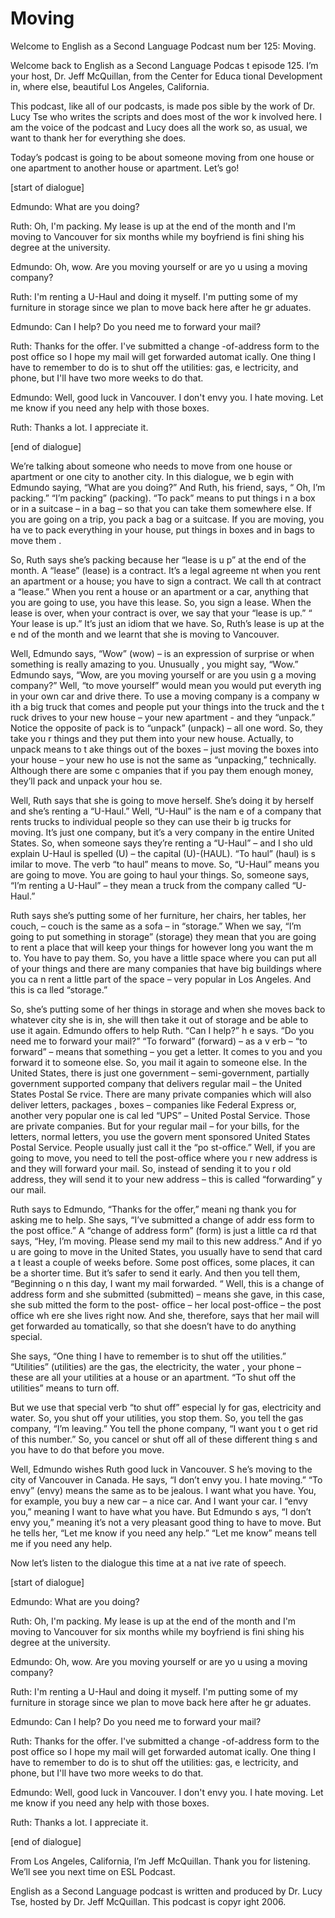 # Moving

Welcome to English as a Second Language Podcast num ber 125: Moving.

Welcome back to English as a Second Language Podcas t episode 125. I’m your host, Dr. Jeff McQuillan, from the Center for Educa tional Development in, where else, beautiful Los Angeles, California.

This podcast, like all of our podcasts, is made pos sible by the work of Dr. Lucy Tse who writes the scripts and does most of the wor k involved here. I am the voice of the podcast and Lucy does all the work so,  as usual, we want to thank her for everything she does.

Today’s podcast is going to be about someone moving  from one house or one apartment to another house or apartment. Let’s go!

[start of dialogue]

Edmundo: What are you doing?

Ruth: Oh, I'm packing. My lease is up at the end of  the month and I'm moving to Vancouver for six months while my boyfriend is fini shing his degree at the university.

Edmundo: Oh, wow. Are you moving yourself or are yo u using a moving company?

Ruth: I'm renting a U-Haul and doing it myself. I'm  putting some of my furniture in storage since we plan to move back here after he gr aduates.

Edmundo: Can I help? Do you need me to forward your  mail?

Ruth: Thanks for the offer. I've submitted a change -of-address form to the post office so I hope my mail will get forwarded automat ically. One thing I have to remember to do is to shut off the utilities: gas, e lectricity, and phone‚ but I'll have two more weeks to do that.

Edmundo: Well, good luck in Vancouver. I don't envy  you. I hate moving. Let me know if you need any help with those boxes.

Ruth: Thanks a lot. I appreciate it.

 [end of dialogue]

We’re talking about someone who needs to move from one house or apartment or one city to another city. In this dialogue, we b egin with Edmundo saying, “What are you doing?” And Ruth, his friend, says, “ Oh, I’m packing.” “I’m packing” (packing). “To pack” means to put things i n a box or in a suitcase – in a bag – so that you can take them somewhere else. If you are going on a trip, you pack a bag or a suitcase. If you are moving, you ha ve to pack everything in your house, put things in boxes and in bags to move them .

So, Ruth says she’s packing because her “lease is u p” at the end of the month. A “lease” (lease) is a contract. It’s a legal agreeme nt when you rent an apartment or a house; you have to sign a contract. We call th at contract a “lease.” When you rent a house or an apartment or a car, anything  that you are going to use, you have this lease. So, you sign a lease. When the  lease is over, when your contract is over, we say that your “lease is up.” “ Your lease is up.” It’s just an idiom that we have. So, Ruth’s lease is up at the e nd of the month and we learnt that she is moving to Vancouver.

Well, Edmundo says, “Wow” (wow) – is an expression of surprise or when something is really amazing to you. Unusually , you  might say, “Wow.” Edmundo says, “Wow, are you moving yourself or are you usin g a moving company?” Well, “to move yourself” would mean you would put everyth ing in your own car and drive there. To use a moving company is a company w ith a big truck that comes and people put your things into the truck and the t ruck drives to your new house – your new apartment - and they “unpack.” Notice the opposite of pack is to “unpack” (unpack) – all one word. So, they take you r things and they put them into your new house. Actually, to unpack means to t ake things out of the boxes – just moving the boxes into your house – your new ho use is not the same as “unpacking,” technically. Although there are some c ompanies that if you pay them enough money, they’ll pack and unpack your hou se.

Well, Ruth says that she is going to move herself. She’s doing it by herself and she’s renting a “U-Haul.” Well, “U-Haul” is the nam e of a company that rents trucks to individual people so they can use their b ig trucks for moving. It’s just one company, but it’s a very company  in the entire  United States. So, when someone says they’re renting a “U-Haul” – and I sho uld explain U-Haul is spelled (U) – the capital (U)-(HAUL). “To haul” (haul) is s imilar to move. The verb “to haul” means to move. So, “U-Haul” means you are going to move. You are going to haul your things. So, someone says, “I’m renting  a U-Haul” – they mean a truck from the company called “U-Haul.”

 Ruth says she’s putting some of her furniture, her chairs, her tables, her couch, – couch is the same as a sofa – in “storage.” When we  say, “I’m going to put something in storage” (storage) they mean that you are going to rent a place that will keep your things for however long you want the m to. You have to pay them. So, you have a little space where you can put all of your things and there are many companies that have big buildings where you ca n rent a little part of the space – very popular in Los Angeles. And this is ca lled “storage.”

So, she’s putting some of her things in storage and  when she moves back to whatever city she is in, she will then take it out of storage and be able to use it again. Edmundo offers to help Ruth. “Can I help?” h e says. “Do you need me to forward your mail?” “To forward” (forward) – as a v erb – “to forward” – means that something – you get a letter. It comes to you and you forward it to someone else. So, you mail it again to someone else. In the  United States, there is just one government – semi-government, partially government supported company that delivers regular mail – the United States Postal Se rvice. There are many private companies which will also deliver letters, packages , boxes – companies like Federal Express or, another very popular one is cal led “UPS” – United Postal Service. Those are private companies. But for your regular mail – for your bills, for the letters, normal letters, you use the govern ment sponsored United States Postal Service. People usually just call it the “po st-office.” Well, if you are going to move, you need to tell the post-office where you r new address is and they will forward your mail. So, instead of sending it to you r old address, they will send it to your new address – this is called “forwarding” y our mail.

Ruth says to Edmundo, “Thanks for the offer,” meani ng thank you for asking me to help. She says, “I’ve submitted a change of addr ess form to the post office.” A “change of address form” (form) is just a little ca rd that says, “Hey, I’m moving. Please send my mail to this new address.” And if yo u are going to move in the United States, you usually have to send that card a t least a couple of weeks before. Some post offices, some places, it can be a  shorter time. But it’s safer to send it early. And then you tell them, “Beginning o n this day, I want my mail forwarded. “ Well, this is a change of address form  and she submitted (submitted) – means she gave, in this case, she sub mitted the form to the post- office – her local post-office – the post office wh ere she lives right now. And she, therefore, says that her mail will get forwarded au tomatically, so that she doesn’t have to do anything special.

She says, “One thing I have to remember is to shut off the utilities.” “Utilities” (utilities) are the gas, the electricity, the water , your phone – these are all your utilities at a house or an apartment. “To shut off the utilities” means to turn off.

But we use that special verb “to shut off” especial ly for gas, electricity and water. So, you shut off your utilities, you stop them. So,  you tell the gas company, “I’m leaving.” You tell the phone company, “I want you t o get rid of this number.” So, you cancel or shut off all of these different thing s and you have to do that before you move.

Well, Edmundo wishes Ruth good luck in Vancouver. S he’s moving to the city of Vancouver in Canada. He says, “I don’t envy you. I hate moving.” “To envy” (envy) means the same as to be jealous. I want what  you have. You, for example, you buy a new car – a nice car. And I want  your car. I “envy you,” meaning I want to have what you have. But Edmundo s ays, “I don’t envy you,” meaning it’s not a very pleasant good thing to have  to move. But he tells her, “Let me know if you need any help.” “Let me know” means tell me if you need any help.

Now let’s listen to the dialogue this time at a nat ive rate of speech.

[start of dialogue]

Edmundo: What are you doing?

Ruth: Oh, I'm packing. My lease is up at the end of  the month and I'm moving to Vancouver for six months while my boyfriend is fini shing his degree at the university.

Edmundo: Oh, wow. Are you moving yourself or are yo u using a moving company?

Ruth: I'm renting a U-Haul and doing it myself. I'm  putting some of my furniture in storage since we plan to move back here after he gr aduates.

Edmundo: Can I help? Do you need me to forward your  mail?

Ruth: Thanks for the offer. I've submitted a change -of-address form to the post office so I hope my mail will get forwarded automat ically. One thing I have to remember to do is to shut off the utilities: gas, e lectricity, and phone‚ but I'll have two more weeks to do that.

Edmundo: Well, good luck in Vancouver. I don't envy  you. I hate moving. Let me know if you need any help with those boxes.

Ruth: Thanks a lot. I appreciate it.

 [end of dialogue]

From Los Angeles, California, I’m Jeff McQuillan. Thank you for listening. We’ll see you next time on ESL Podcast.

English as a Second Language podcast is written and  produced by Dr. Lucy Tse, hosted by Dr. Jeff McQuillan. This podcast is copyr ight 2006.


